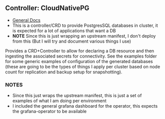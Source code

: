## Controller: CloudNativePG

- [General Docs](https://cloudnative-pg.io/documentation/1.24/)
- This is a controller/CRD to provide PostgresSQL databases in cluster, it is 
  expected for a lot of applications that want a DB
- **NOTE** Since this is just wrapping an upstream manifest, I don't deploy from
  this (But I will try and document various things I use)

Provides a CRD+Controller to allow for declaring a DB resource and then ingesting 
the associated secrets for connectivity.  See the examples folder for some generic
examples of configuration of the generated databases (these are going to be the
types of things I apply per cluster based on node count for replication and backup
setup for snapshotting).

### NOTES

- Since this just wraps the upstream manifest, this is just a set of examples of 
  what I am doing per environment
- I included the general grafana dashboard for the operator, this expects the 
  grafana-operator to be available
